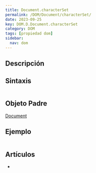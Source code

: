 ```yaml
---
title: Document.characterSet
permalink: /DOM/Document/characterSet/
date: 2023-09-25
key: DOM.D.Document.characterSet
category: DOM
tags: [propiedad dom]
sidebar:
  nav: dom
---
```


## Descripción


## Sintaxis


```javascript

```


## Objeto Padre


[Document](https://www.w3api.com/DOM/Document/)


## Ejemplo


```javascript

```


## Artículos

- 

